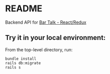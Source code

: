 # README

Backend API for [Bar Talk - React/Redux](https://github.com/blumenthaler/Bar-Talk-Frontend)

## Try it in your local environment:

From the top-level directory, run:

```
bundle install
rails db:migrate
rails s
```